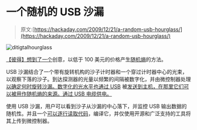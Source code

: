 # 一个随机的 USB 沙漏

> 原文:[https://hackaday.com/2009/12/21/a-random-usb-hourglass/](https://hackaday.com/2009/12/21/a-random-usb-hourglass/)

![](../Images/7791e102f86d3e76d05b1a9042ebbf42.png "ditigtalhourglass")

[【彼得】想到了一个](http://home.comcast.net/~hourglass/)创意，以低于 100 美元的价格产生[随机熵](http://vimeo.com/6389601)的方法。

USB 沙漏结合了一个带有旋转机构的沙子计时器和一个穿过计时器中心的光束，以观察下落的沙子。到达探测器的光量以频繁的间隔被数字化，并由微控制器处理[以确定何时旋转沙漏。数字化的光水平也通过 USB](http://www.arduino.cc/en/Main/ArduinoBoardDuemilanove) 被[发送到主机，在那里它们可以被用作随机熵的来源。通过 USB 电缆供电。](http://www.ftdichip.com/Products/FT232R.htm)

使用 USB 沙漏，用户可以看到沙子从沙漏的中心落下，并监控 USB 输出数据的随机性。并且一个[可以逐行读取代码](http://home.comcast.net/~hourglass/Hourglass.pde)，编译它，并仅使用开源和广泛支持的工具将其上传到微控制器。